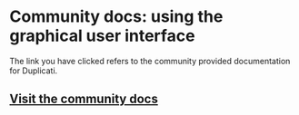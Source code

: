 # Community docs: using the graphical user interface

The link you have clicked refers to the community provided documentation for Duplicati.

## [Visit the community docs](https://docs.duplicati.com/en/latest/03-using-the-graphical-user-interface/)
